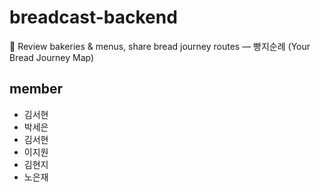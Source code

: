 # breadcast-backend
🍞 Review bakeries &amp; menus, share bread journey routes — 빵지순례 (Your Bread Journey Map)

## member
- 김서현
- 박세은
- 김서현
- 이지원
- 김현지
- 노은재
